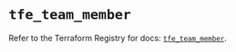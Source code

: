 # `tfe_team_member`

Refer to the Terraform Registry for docs: [`tfe_team_member`](https://registry.terraform.io/providers/hashicorp/tfe/0.65.2/docs/resources/team_member).
